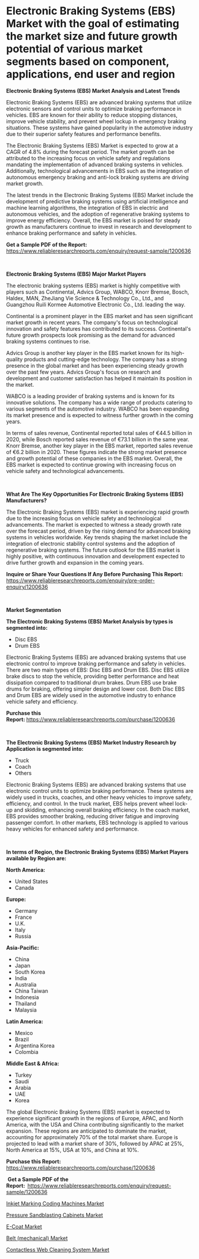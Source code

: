 <p><h1>Electronic Braking Systems (EBS) Market with the goal of estimating the market size and future growth potential of various market segments based on component, applications, end user and region</h1></p><p><strong>Electronic Braking Systems (EBS) Market Analysis and Latest Trends</strong></p>
<p><p>Electronic Braking Systems (EBS) are advanced braking systems that utilize electronic sensors and control units to optimize braking performance in vehicles. EBS are known for their ability to reduce stopping distances, improve vehicle stability, and prevent wheel lockup in emergency braking situations. These systems have gained popularity in the automotive industry due to their superior safety features and performance benefits.</p><p>The Electronic Braking Systems (EBS) Market is expected to grow at a CAGR of 4.8% during the forecast period. The market growth can be attributed to the increasing focus on vehicle safety and regulations mandating the implementation of advanced braking systems in vehicles. Additionally, technological advancements in EBS such as the integration of autonomous emergency braking and anti-lock braking systems are driving market growth.</p><p>The latest trends in the Electronic Braking Systems (EBS) Market include the development of predictive braking systems using artificial intelligence and machine learning algorithms, the integration of EBS in electric and autonomous vehicles, and the adoption of regenerative braking systems to improve energy efficiency. Overall, the EBS market is poised for steady growth as manufacturers continue to invest in research and development to enhance braking performance and safety in vehicles.</p></p>
<p><strong>Get a Sample PDF of the Report:&nbsp;</strong> <a href="https://www.reliableresearchreports.com/enquiry/request-sample/1200636">https://www.reliableresearchreports.com/enquiry/request-sample/1200636</a></p>
<p>&nbsp;</p>
<p><strong>Electronic Braking Systems (EBS) Major Market Players</strong></p>
<p><p>The electronic braking systems (EBS) market is highly competitive with players such as Continental, Advics Group, WABCO, Knorr Bremse, Bosch, Haldex, MAN, ZheJiang Vie Science & Technology Co., Ltd., and Guangzhou Ruili Kormee Automotive Electronic Co., Ltd. leading the way. </p><p>Continental is a prominent player in the EBS market and has seen significant market growth in recent years. The company's focus on technological innovation and safety features has contributed to its success. Continental's future growth prospects look promising as the demand for advanced braking systems continues to rise.</p><p>Advics Group is another key player in the EBS market known for its high-quality products and cutting-edge technology. The company has a strong presence in the global market and has been experiencing steady growth over the past few years. Advics Group's focus on research and development and customer satisfaction has helped it maintain its position in the market.</p><p>WABCO is a leading provider of braking systems and is known for its innovative solutions. The company has a wide range of products catering to various segments of the automotive industry. WABCO has been expanding its market presence and is expected to witness further growth in the coming years.</p><p>In terms of sales revenue, Continental reported total sales of €44.5 billion in 2020, while Bosch reported sales revenue of €73.1 billion in the same year. Knorr Bremse, another key player in the EBS market, reported sales revenue of €6.2 billion in 2020. These figures indicate the strong market presence and growth potential of these companies in the EBS market. Overall, the EBS market is expected to continue growing with increasing focus on vehicle safety and technological advancements.</p></p>
<p>&nbsp;</p>
<p><strong>What Are The Key Opportunities For Electronic Braking Systems (EBS) Manufacturers?</strong></p>
<p><p>The Electronic Braking Systems (EBS) market is experiencing rapid growth due to the increasing focus on vehicle safety and technological advancements. The market is expected to witness a steady growth rate over the forecast period, driven by the rising demand for advanced braking systems in vehicles worldwide. Key trends shaping the market include the integration of electronic stability control systems and the adoption of regenerative braking systems. The future outlook for the EBS market is highly positive, with continuous innovation and development expected to drive further growth and expansion in the coming years.</p></p>
<p><strong>Inquire or Share Your Questions If Any Before Purchasing This Report:</strong> <a href="https://www.reliableresearchreports.com/enquiry/pre-order-enquiry/1200636">https://www.reliableresearchreports.com/enquiry/pre-order-enquiry/1200636</a></p>
<p>&nbsp;</p>
<p><strong>Market Segmentation</strong></p>
<p><strong>The Electronic Braking Systems (EBS) Market Analysis by types is segmented into:</strong></p>
<p><ul><li>Disc EBS</li><li>Drum EBS</li></ul></p>
<p><p>Electronic Braking Systems (EBS) are advanced braking systems that use electronic control to improve braking performance and safety in vehicles. There are two main types of EBS: Disc EBS and Drum EBS. Disc EBS utilize brake discs to stop the vehicle, providing better performance and heat dissipation compared to traditional drum brakes. Drum EBS use brake drums for braking, offering simpler design and lower cost. Both Disc EBS and Drum EBS are widely used in the automotive industry to enhance vehicle safety and efficiency.</p></p>
<p><strong>Purchase this Report:&nbsp;</strong><a href="https://www.reliableresearchreports.com/purchase/1200636">https://www.reliableresearchreports.com/purchase/1200636</a></p>
<p>&nbsp;</p>
<p><strong>The Electronic Braking Systems (EBS) Market Industry Research by Application is segmented into:</strong></p>
<p><ul><li>Truck</li><li>Coach</li><li>Others</li></ul></p>
<p><p>Electronic Braking Systems (EBS) are advanced braking systems that use electronic control units to optimize braking performance. These systems are widely used in trucks, coaches, and other heavy vehicles to improve safety, efficiency, and control. In the truck market, EBS helps prevent wheel lock-up and skidding, enhancing overall braking efficiency. In the coach market, EBS provides smoother braking, reducing driver fatigue and improving passenger comfort. In other markets, EBS technology is applied to various heavy vehicles for enhanced safety and performance.</p></p>
<p>&nbsp;</p>
<p><strong>In terms of Region, the Electronic Braking Systems (EBS) Market Players available by Region are:</strong></p>
<p>
    <p> <strong> North America: </strong>
        <ul>
            <li>United States</li>
            <li>Canada</li>
        </ul>
        </p> 
    <p> <strong> Europe: </strong>
        <ul>
            <li>Germany</li>
            <li>France</li>
            <li>U.K.</li>
            <li>Italy</li>
            <li>Russia</li>
        </ul>
        </p> 
    <p> <strong> Asia-Pacific: </strong>
        <ul>
            <li>China</li>
            <li>Japan</li>
            <li>South Korea</li>
            <li>India</li>
            <li>Australia</li>
            <li>China Taiwan</li>
            <li>Indonesia</li>
            <li>Thailand</li>
            <li>Malaysia</li>
        </ul>
        </p> 
    <p> <strong> Latin America: </strong>
        <ul>
            <li>Mexico</li>
            <li>Brazil</li>
            <li>Argentina Korea</li>
            <li>Colombia</li>
        </ul>
        </p> 
    <p> <strong> Middle East & Africa: </strong>
        <ul>
            <li>Turkey</li>
            <li>Saudi</li>
            <li>Arabia</li>
            <li>UAE</li>
            <li>Korea</li>
        </ul>
    </p>
    </p>
<p><p>The global Electronic Braking Systems (EBS) market is expected to experience significant growth in the regions of Europe, APAC, and North America, with the USA and China contributing significantly to the market expansion. These regions are anticipated to dominate the market, accounting for approximately 70% of the total market share. Europe is projected to lead with a market share of 30%, followed by APAC at 25%, North America at 15%, USA at 10%, and China at 10%.</p></p>
<p><strong>Purchase this Report: </strong><a href="https://www.reliableresearchreports.com/purchase/1200636">https://www.reliableresearchreports.com/purchase/1200636</a></p>
<p>&nbsp;<strong>Get a Sample PDF of the Report:&nbsp;&nbsp;</strong><a href="https://www.reliableresearchreports.com/enquiry/request-sample/1200636">https://www.reliableresearchreports.com/enquiry/request-sample/1200636</a></p>
<p><strong></strong></p>
<p><p><a href="https://github.com/dimitrishawkinswaynenp91rgz/Market-Research-Report-List-1/blob/main/inkjet-marking-coding-machines-market.md">Inkjet Marking Coding Machines Market</a></p><p><a href="https://medium.com/@karenglover656/pressure-sandblasting-cabinets-market-share-evolution-and-market-growth-trends-2024-2031-6cae979af1cf">Pressure Sandblasting Cabinets Market</a></p><p><a href="https://github.com/changoleonlaverguenzanoexiste/Market-Research-Report-List-1/blob/main/e-coat-market.md">E-Coat Market</a></p><p><a href="https://medium.com/@nyahreinger/decoding-belt-mechanical-market-metrics-market-share-trends-and-growth-patterns-e417683cc851">Belt (mechanical) Market</a></p><p><a href="https://medium.com/@karenglover656/analyzing-contactless-web-cleaning-system-market-global-industry-perspective-and-forecast-2024-to-d833b5ed77fb">Contactless Web Cleaning System Market</a></p></p>
